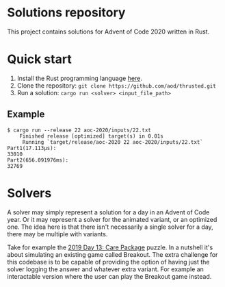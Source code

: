 # Solutions repository

This project contains solutions for Advent of Code 2020 written in Rust.

# Quick start

1. Install the Rust programming language [here](https://www.rust-lang.org/tools/install).
2. Clone the repository: `git clone https://github.com/aod/thrusted.git`
2. Run a solution: `cargo run <solver> <input_file_path>`

## Example

```
$ cargo run --release 22 aoc-2020/inputs/22.txt
    Finished release [optimized] target(s) in 0.01s
     Running `target/release/aoc-2020 22 aoc-2020/inputs/22.txt`
Part1(17.113µs):
33010
Part2(656.091976ms):
32769
```

# Solvers

A solver may simply represent a solution for a day in an Advent of Code year.
Or it may represent a solver for the animated variant, or an optimized one. The
idea here is that there isn't necessarily a single solver for a day, there may
be multiple with variants.

Take for example the [2019 Day 13: Care Package](https://adventofcode.com/2019/day/13) puzzle.
In a nutshell it's about simulating an existing game called Breakout. The extra
challenge for this codebase is to be capable of providing the option of having
just the solver logging the answer and whatever extra variant. For example an
interactable version where the user can play the Breakout game instead.
